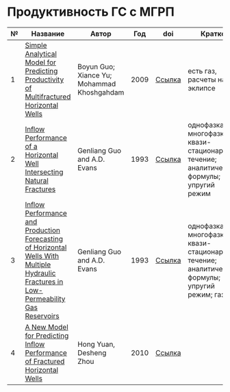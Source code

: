 # Продуктивность ГС с МГРП

| № | Название  | Автор  | Год  | doi  | Кратко  | Создан  |
|---|---|---|---|---|---|---|
| 1 | [Simple Analytical Model for Predicting Productivity of Multifractured Horizontal Wells](articles/2009/guo_simple_analyt_2009) | Boyun Guo; Xiance Yu; Mohammad Khoshgahdam  | 2009  | [Ссылка](https://doi.org/10.2118/114452-PA)  | есть газ, расчеты на эклипсе  | 29.01.2024  |
| 2 | [Inflow Performance of a Horizontal Well Intersecting Natural Fractures](articles/1993/guo_inflow_performance_natural_fracts_1993) | Genliang Guo and A.D. Evans | 1993 | [Ссылка](https://doi.org/10.2118/25501-MS) | однофазка; многофазка; квази-стационарное течение; аналитические формулы; упругий режим | 03.02.2024 |
| 3 | [Inflow Performance and Production Forecasting of Horizontal Wells With Multiple Hydraulic Fractures in Low-Permeability Gas Reservoirs](articles/1993/guo_inflow_performance__gas_1993) | Genliang Guo and A.D. Evans | 1993 | [Ссылка](https://doi.org/10.2118/26169-MS) | однофазка; многофазка; квази-стационарное течение; аналитические формулы; упругий режим; газ | 03.02.2024 |
| 4 | [A New Model for Predicting Inflow Performance of Fractured Horizontal Wells](articles/2010/yuan_2010) | Hong Yuan, Desheng Zhou | 2010 | [Ссылка](https://doi.org/10.2118/133610-MS) |  | 07.02.2024 |